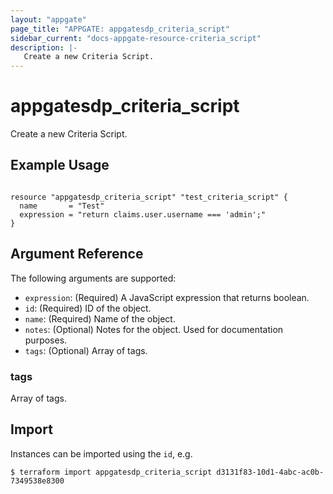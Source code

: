 ```yaml
---
layout: "appgate"
page_title: "APPGATE: appgatesdp_criteria_script"
sidebar_current: "docs-appgate-resource-criteria_script"
description: |-
   Create a new Criteria Script.
---
```


# appgatesdp_criteria_script

Create a new Criteria Script.

## Example Usage

```hcl

resource "appgatesdp_criteria_script" "test_criteria_script" {
  name       = "Test"
  expression = "return claims.user.username === 'admin';"
}

```

## Argument Reference

The following arguments are supported:


* `expression`: (Required) A JavaScript expression that returns boolean.
* `id`: (Required) ID of the object.
* `name`: (Required) Name of the object.
* `notes`: (Optional) Notes for the object. Used for documentation purposes.
* `tags`: (Optional) Array of tags.


### tags
Array of tags.




## Import

Instances can be imported using the `id`, e.g.

```
$ terraform import appgatesdp_criteria_script d3131f83-10d1-4abc-ac0b-7349538e8300
```
